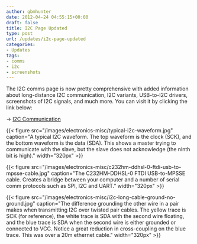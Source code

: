 ```yaml
---
author: gbmhunter
date: 2012-04-24 04:55:15+00:00
draft: false
title: I2C Page Updated
type: post
url: /updates/i2c-page-updated
categories:
- Updates
tags:
- comms
- i2c
- screenshots
---
```


The I2C comms page is now pretty comprehensive with added information about long-distance I2C communication, I2C variants, USB-to-I2C drivers, screenshots of I2C signals, and much more. You can visit it by clicking the link below:

-> [I2C Communication](/electronics/circuit-design/i2c-communication)

{{< figure src="/images/electronics-misc/typical-i2c-waveform.jpg" caption="A typical I2C waveform. The top waveform is the clock (SCK), and the bottom waveform is the data (SDA). This shows a master trying to communicate with the slave, but the slave does not acknowledge (the ninth bit is high)."  width="320px" >}}

{{< figure src="/images/electronics-misc/c232hm-ddhsl-0-ftdi-usb-to-mpsse-cable.jpg" caption="The C232HM-DDHSL-0 FTDI USB-to-MPSSE cable. Creates a bridge between your computer and a number of serial comm protocols such as SPI, I2C and UART."  width="320px" >}}

{{< figure src="/images/electronics-misc/i2c-long-cable-ground-no-ground.jpg" caption="The difference grounding the other wire in a pair makes when transmitting I2C over twisted pair cables. The yellow trace is SCK (for reference), the white trace is SDA with the second wire floating, and the blue trace is SDA when the second wire is either grounded or connected to VCC. Notice a great reduction in cross-coupling on the blue trace. This was over a 20m ethernet cable."  width="320px" >}}
